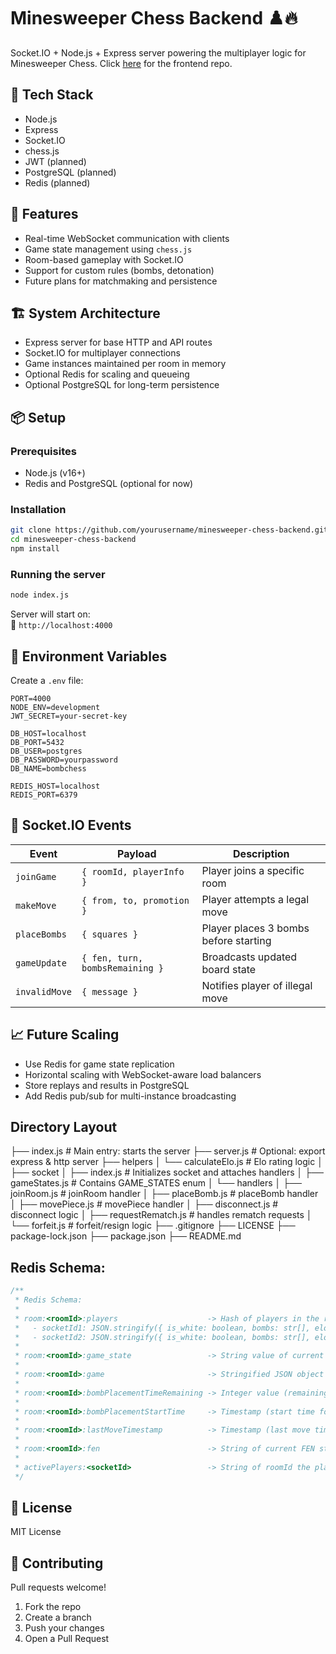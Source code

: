 # Minesweeper Chess Backend ♟️🔥

Socket.IO + Node.js + Express server powering the multiplayer logic for Minesweeper Chess. Click [here](https://github.com/azhang4216/minesweeper-chess-frontend) for the frontend repo.

## 🧠 Tech Stack

- Node.js
- Express
- Socket.IO
- chess.js
- JWT (planned)
- PostgreSQL (planned)
- Redis (planned)

## 🔧 Features

- Real-time WebSocket communication with clients
- Game state management using `chess.js`
- Room-based gameplay with Socket.IO
- Support for custom rules (bombs, detonation)
- Future plans for matchmaking and persistence

## 🏗️ System Architecture

- Express server for base HTTP and API routes
- Socket.IO for multiplayer connections
- Game instances maintained per room in memory
- Optional Redis for scaling and queueing
- Optional PostgreSQL for long-term persistence

## 📦 Setup

### Prerequisites

- Node.js (v16+)
- Redis and PostgreSQL (optional for now)

### Installation

```bash
git clone https://github.com/yourusername/minesweeper-chess-backend.git
cd minesweeper-chess-backend
npm install
```

### Running the server

```bash
node index.js
```

Server will start on:  
📍 `http://localhost:4000`

## 📁 Environment Variables

Create a `.env` file:

```env
PORT=4000
NODE_ENV=development
JWT_SECRET=your-secret-key

DB_HOST=localhost
DB_PORT=5432
DB_USER=postgres
DB_PASSWORD=yourpassword
DB_NAME=bombchess

REDIS_HOST=localhost
REDIS_PORT=6379
```

## 🔁 Socket.IO Events

| Event         | Payload                        | Description                              |
| ------------- | ------------------------------ | ---------------------------------------- |
| `joinGame`    | `{ roomId, playerInfo }`       | Player joins a specific room             |
| `makeMove`    | `{ from, to, promotion }`      | Player attempts a legal move             |
| `placeBombs`  | `{ squares }`                  | Player places 3 bombs before starting    |
| `gameUpdate`  | `{ fen, turn, bombsRemaining }`| Broadcasts updated board state           |
| `invalidMove` | `{ message }`                  | Notifies player of illegal move          |

## 📈 Future Scaling

- Use Redis for game state replication
- Horizontal scaling with WebSocket-aware load balancers
- Store replays and results in PostgreSQL
- Add Redis pub/sub for multi-instance broadcasting

## Directory Layout

├── index.js                  # Main entry: starts the server
├── server.js                 # Optional: export express & http server
├── helpers
│   └── calculateElo.js       # Elo rating logic
│
├── socket
│   ├── index.js              # Initializes socket and attaches handlers
│   ├── gameStates.js         # Contains GAME_STATES enum
│   └── handlers
│       ├── joinRoom.js       # joinRoom handler
│       ├── placeBomb.js      # placeBomb handler
│       ├── movePiece.js      # movePiece handler
│       ├── disconnect.js     # disconnect logic
│       ├── requestRematch.js # handles rematch requests
│       └── forfeit.js        # forfeit/resign logic
├── .gitignore
├── LICENSE
├── package-lock.json
├── package.json
├── README.md

## Redis Schema:

```js
/**
 * Redis Schema:
 *
 * room:<roomId>:players                    -> Hash of players in the room
 *   - socketId1: JSON.stringify({ is_white: boolean, bombs: str[], elo: int })
 *   - socketId2: JSON.stringify({ is_white: boolean, bombs: str[], elo: int })
 * 
 * room:<roomId>:game_state                 -> String value of current room state
 *
 * room:<roomId>:game                       -> Stringified JSON object of the Chess object
 *
 * room:<roomId>:bombPlacementTimeRemaining -> Integer value (remaining time in ms for bomb placement)
 *
 * room:<roomId>:bombPlacementStartTime     -> Timestamp (start time for bomb placement phase)
 *
 * room:<roomId>:lastMoveTimestamp          -> Timestamp (last move timestamp in ms)
 *
 * room:<roomId>:fen                        -> String of current FEN state (optional, can be updated after each move)
 *
 * activePlayers:<socketId>                 -> String of roomId the player is in
 */
```

## 📄 License

MIT License

## 🙌 Contributing

Pull requests welcome!

1. Fork the repo  
2. Create a branch  
3. Push your changes  
4. Open a Pull Request